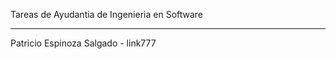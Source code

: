 Tareas de Ayudantia de Ingenieria en Software
_____________________________________________

Patricio Espinoza Salgado - link777
